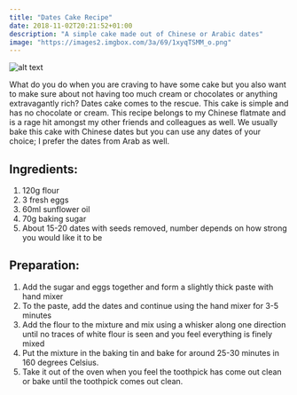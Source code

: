 ```yaml
---
title: "Dates Cake Recipe"
date: 2018-11-02T20:21:52+01:00
description: "A simple cake made out of Chinese or Arabic dates"
image: "https://images2.imgbox.com/3a/69/1xyqTSMM_o.png"
---
```


![alt text](https://images2.imgbox.com/3a/69/1xyqTSMM_o.png "Dates Cake")

What do you do when you are craving to have some cake but you also want to make sure about not having too much cream or chocolates or anything extravagantly rich? Dates cake comes to the rescue. This cake is simple and has no chocolate or cream. This recipe belongs to my Chinese flatmate and is a rage hit amongst my other friends and colleagues as well. We usually bake this cake with Chinese dates but you can use any dates of your choice; I prefer the dates from Arab as well.

## Ingredients:

1. 120g flour
2. 3 fresh eggs
3. 60ml sunflower oil
4. 70g baking sugar
5. About 15-20 dates with seeds removed, number depends on how strong you would like it to be

## Preparation:

1. Add the sugar and eggs together and form a slightly thick paste with hand mixer
2. To the paste, add the dates and continue using the hand mixer for 3-5 minutes
3. Add the flour to the mixture and mix using a whisker along one direction until no traces of white flour is seen and you feel everything is finely mixed
4. Put the mixture in the baking tin and bake for around 25-30 minutes in 160 degrees Celsius. 
5. Take it out of the oven when you feel the toothpick has come out clean or bake until the toothpick comes out clean.